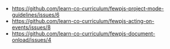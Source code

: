 * https://github.com/learn-co-curriculum/fewpjs-project-mode-guidelines/issues/6
* https://github.com/learn-co-curriculum/fewpjs-acting-on-events/issues/8
* https://github.com/learn-co-curriculum/fewpjs-document-onload/issues/4
